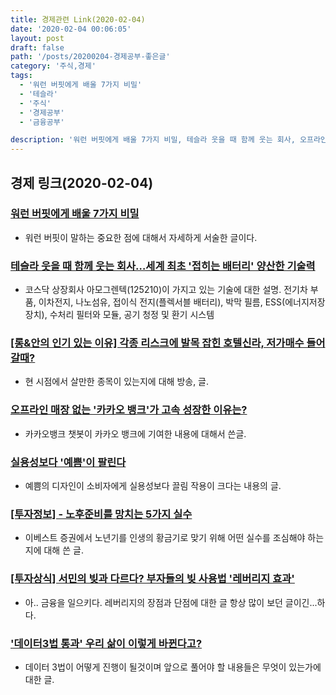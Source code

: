 ```yaml
---
title: 경제관련 Link(2020-02-04)
date: '2020-02-04 00:06:05'
layout: post
draft: false
path: '/posts/20200204-경제공부-좋은글'
category: '주식,경제'
tags:
  - '워런 버핏에게 배울 7가지 비밀'
  - '테슬라'
  - '주식'
  - '경제공부'
  - '금융공부'

description: '워런 버핏에게 배울 7가지 비밀, 테슬라 웃을 때 함께 웃는 회사, 오프라인 매장 없는 카카오 뱅크가 고속 성장한 이유는 등등에 대해서 링크'
---
```


## 경제 링크(2020-02-04)

### [워런 버핏에게 배울 7가지 비밀](https://ppss.kr/archives/210631)

- 워런 버핏이 말하는 중요한 점에 대해서 자세하게 서술한 글이다.

### [테슬라 웃을 때 함께 웃는 회사…세계 최초 '접히는 배터리' 양산한 기술력](https://news.mt.co.kr/mtview.php?no=2020020210460772348)

- 코스닥 상장회사 아모그렌텍(125210)이 가지고 있는 기술에 대한 설명. 전기차 부품, 이차전지, 나노섬유, 접이식 전지(플렉서블 배터리), 박막 필름, ESS(에너지저장장치), 수처리 필터와 모듈, 공기 청정 및 환기 시스템

### [[롱&안의 인기 있는 이유] 각종 리스크에 발목 잡힌 호텔신라, 저가매수 들어 갈때?](https://news.mt.co.kr/mtview.php?no=2020020316067083696&type=2&sec=sNews&pDepth2=Ftotal)

- 현 시점에서 살만한 종목이 있는지에 대해 방송, 글.

### [오프라인 매장 없는 '카카오 뱅크'가 고속 성장한 이유는?](https://blog.naver.com/businessinsight/221791596738)

- 카카오뱅크 챗봇이 카카오 뱅크에 기여한 내용에 대해서 쓴글.

### [실용성보다 '예쁨'이 팔린다](https://m.post.naver.com/viewer/postView.nhn?volumeNo=27381985&memberNo=9325654)

- 예쁨의 디자인이 소비자에게 실용성보다 끌림 작용이 크다는 내용의 글.

### [[투자정보] - 노후준비를 망치는 5가지 실수](https://blog.naver.com/dream_asset/221775232752)

- 이베스트 증권에서 노년기를 인생의 황금기로 맞기 위해 어떤 실수를 조심해야 하는지에 대해 쓴 글.

### [[투자상식] 서민의 빚과 다르다? 부자들의 빚 사용법 '레버리지 효과'](https://blog.naver.com/dream_asset/221749933063)

- 아.. 금융을 일으키다. 레버리지의 장점과 단점에 대한 글 항상 많이 보던 글이긴...하다.

### ['데이터3법 통과' 우리 삶이 이렇게 바뀐다고?](https://post.naver.com/viewer/postView.nhn?volumeNo=27377770&memberNo=22213349)

- 데이터 3법이 어떻게 진행이 될것이며 앞으로 풀어야 할 내용들은 무엇이 있는가에 대한 글.
